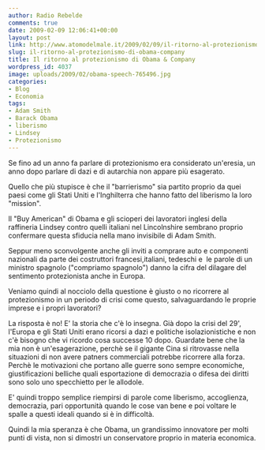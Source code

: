 ```yaml
---
author: Radio Rebelde
comments: true
date: 2009-02-09 12:06:41+00:00
layout: post
link: http://www.atomodelmale.it/2009/02/09/il-ritorno-al-protezionismo-di-obama-company/
slug: il-ritorno-al-protezionismo-di-obama-company
title: Il ritorno al protezionismo di Obama & Company
wordpress_id: 4037
image: uploads/2009/02/obama-speech-765496.jpg
categories:
- Blog
- Economia
tags:
- Adam Smith
- Barack Obama
- liberismo
- Lindsey
- Protezionismo
---
```


Se fino ad un anno fa parlare di protezionismo era considerato un'eresia, un anno dopo parlare di dazi e di autarchia non appare più esagerato.

Quello che più stupisce è che il "barrierismo" sia partito proprio da quei paesi come gli Stati Uniti e l'Inghilterra che hanno fatto del liberismo la loro "mission".

Il "Buy American" di Obama e gli scioperi dei lavoratori inglesi della raffineria Lindsey contro quelli italiani nel Lincolnshire sembrano proprio confermare questa sfiducia nella mano invisibile di Adam Smith.

Seppur meno sconvolgente anche gli inviti a comprare auto e componenti nazionali da parte dei costruttori francesi,italiani, tedeschi e  le parole di un ministro spagnolo ("compriamo spagnolo") danno la cifra del dilagare del sentimento protezionista anche in Europa.

Veniamo quindi al nocciolo della questione è giusto o no ricorrere al protezionismo in un periodo di crisi come questo, salvaguardando le proprie imprese e i propri lavoratori?

La risposta è no!
E' la storia che c'è lo insegna. Già dopo la crisi del 29', l'Europa e gli Stati Uniti erano ricorsi a dazi e politiche isolazionistiche e non c'è bisogno che vi ricordo cosa successe 10 dopo. Guardate bene che la mia non è un'esagerazione, perchè se il gigante Cina si ritrovasse nella situazioni di non avere patners commerciali potrebbe ricorrere alla forza. Perchè le motivazioni che portano alle guerre sono sempre economiche, giustificazioni belliche quali esportazione di democrazia o difesa dei diritti sono solo uno specchietto per le allodole.

E' quindi troppo semplice riempirsi di parole come liberismo, accoglienza, democrazia, pari opportunità quando le cose van bene e poi voltare le spalle a questi ideali quando si è in difficoltà.

Quindi la mia speranza è che Obama, un grandissimo innovatore per molti punti di vista, non si dimostri un conservatore proprio in materia economica.
